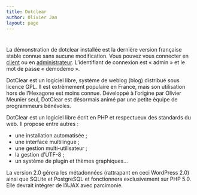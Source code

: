 ```yaml
---
title: Dotclear
author: Olivier Jan
layout: page
---
```

# 

La démonstration de dotclear installée est la dernière version française stable connue sans aucune modification. Vous pouvez vous connecter en [client][1] ou en [administrateur][2]. L’identifiant de connexion est « admin » et le mot de passe « demodemo ».

DotClear est un logiciel libre, système de weblog (blog) distribué sous licence GPL. Il est extrêmement populaire en France, mais son utilisation hors de l’Hexagone est moins connue. Développé à l’origine par Olivier Meunier seul, DotClear est désormais animé par une petite équipe de programmeurs bénévoles.

 [1]: http://demo.cms-fr.net/dotclear
 [2]: http://demo.cms-fr.net/dotclear/ecrire

DotClear est un logiciel libre écrit en PHP et respectueux des standards du web. Il propose entre autres : 
*   une installation automatisée ;
*   une interface multilingue ;
*   une gestion multi-utilisateur ;
*   la gestion d’UTF-8 ;
*   un système de plugin et thèmes graphiques…

La version 2.0 gérera les métadonnées (rattrapant en ceci WordPress 2.0) ainsi que SQLite et PostgreSQL et fonctionnera exclusivement sur PHP 5.0. Elle devrait intégrer de l’AJAX avec parcimonie.